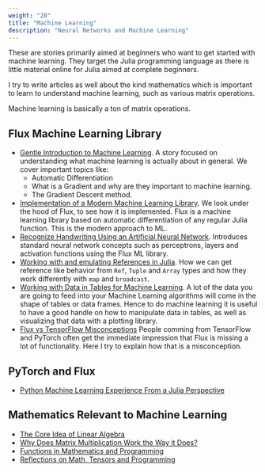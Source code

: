 ```yaml
---
weight: "20"
title: "Machine Learning"
description: "Neural Networks and Machine Learning"
---
```


These are stories primarily aimed at beginners who want to get started with machine learning. They target the Julia programming language as there is little material online for Julia aimed at complete beginners.

I try to write articles as well about the kind mathematics which is important to learn to understand machine learning, such as various matrix operations.

Machine learning is basically a ton of matrix operations.

## Flux Machine Learning Library

- [Gentle Introduction to Machine Learning](https://medium.com/@Jernfrost/machine-learning-for-dummies-in-julia-6cd4d2e71a46). A story focused on understanding what machine learning is actually about in general. We cover important topics like:
	- Automatic Differentiation
	- What is a Gradient and why are they important to machine learning.
	- The Gradient Descent method. 
- [Implementation of a Modern Machine Learning Library](https://medium.com/@Jernfrost/implementation-of-a-modern-machine-learning-library-3596badf3be). We look under the hood of Flux, to see how it is implemented. Flux is a machine learning library based on automatic differentiation of any regular Julia function. This is the modern approach to ML.
- [Recognize Handwriting Using an Artificial Neural Network](https://medium.com/better-programming/handwriting-recognition-using-an-artificial-neural-network-78060d2a7963). Introduces standard neural network concepts such as perceptrons, layers and activation functions using the Flux ML library.
- [Working with and emulating References in Julia](https://medium.com/@Jernfrost/working-with-and-emulating-references-in-julia-e02c1cae5826). How we can get reference like behavior from `Ref`, `Tuple` and `Array` types and how they work differently with `map` and `broadcast`.
- [Working with Data in Tables for Machine Learning](https://medium.com/@Jernfrost/working-with-data-in-tables-for-machine-learning-6d7e1bb5bcd7). A lot of the data you are going to feed into your Machine Learning algorithms will come in the shape of tables or data frames. Hence to do machine learning it is useful to have a good handle on how to manipulate data in tables, as well as visualizing that data with a plotting library.
- [Flux vs TensorFlow Misconceptions](https://medium.com/@Jernfrost/flux-vs-tensorflow-misconceptions-2737a8b464fb) People comming from TensorFlow and PyTorch often get the immediate impression that Flux is missing a lot of functionality. Here I try to explain how that is a misconception.

## PyTorch and Flux

- [Python Machine Learning Experience From a Julia Perspective](https://medium.com/@Jernfrost/python-experience-in-machine-learning-from-julia-perspective-fe24e42eee4a)

## Mathematics Relevant to Machine Learning

- [The Core Idea of Linear Algebra](https://medium.com/@Jernfrost/the-core-idea-of-linear-algebra-7405863d8c1d)
- [Why Does Matrix Multiplication Work the Way it Does?](https://medium.com/@Jernfrost/why-does-matrix-multiplication-work-the-way-it-does-7a8ed9739254)
- [Functions in Mathematics and Programming](https://medium.com/@Jernfrost/functions-in-mathematics-and-programming-9741cbeb8d4b)
- [Reflections on Math, Tensors and Programming](https://nextjournal.com/erik-engheim/reflections-tensors)